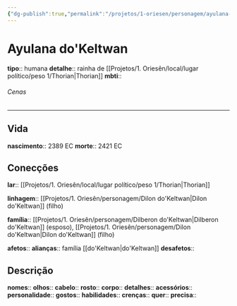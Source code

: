 ```yaml
---
{"dg-publish":true,"permalink":"/projetos/1-oriesen/personagem/ayulana-do-keltwan/","dgHomeLink":true,"dgPassFrontmatter":false}
---
```



# Ayulana do'Keltwan
**tipo**:: humana
**detalhe**:: rainha de [[Projetos/1. Oriesên/local/lugar político/peso 1/Thorian|Thorian]]
**mbti**:: 

###### Cenas



---
## Vida
**nascimento**:: 2389 EC
**morte**:: 2421 EC


## Conecções
**lar**:: [[Projetos/1. Oriesên/local/lugar político/peso 1/Thorian|Thorian]]

**linhagem**:: [[Projetos/1. Oriesên/personagem/Dilon do'Keltwan|Dilon do'Keltwan]] (filho)

**família**:: [[Projetos/1. Oriesên/personagem/Dilberon do'Keltwan|Dilberon do'Keltwan]] (esposo), [[Projetos/1. Oriesên/personagem/Dilon do'Keltwan|Dilon do'Keltwan]] (filho)

**afetos**:: 
**alianças**:: família [[do'Keltwan|do'Keltwan]]
**desafetos**:: 


## Descrição
**nomes**:: 
**olhos**:: 
**cabelo**:: 
**rosto**:: 
**corpo**:: 
**detalhes**:: 
**acessórios**:: 
**personalidade**:: 
**gostos**:: 
**habilidades**:: 
**crenças**:: 
**quer**:: 
**precisa**:: 